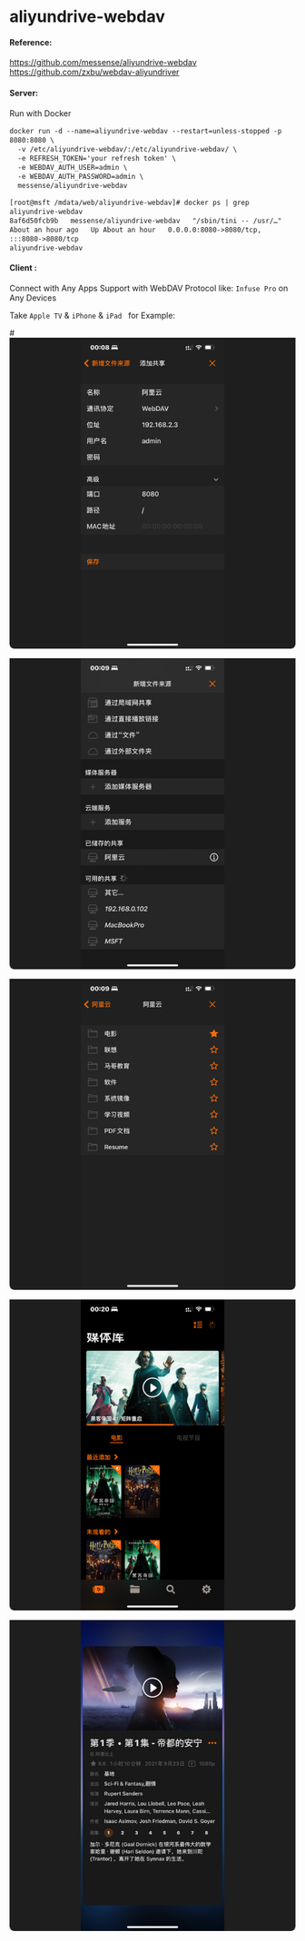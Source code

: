 # aliyundrive-webdav

#### Reference:

https://github.com/messense/aliyundrive-webdav
https://github.com/zxbu/webdav-aliyundriver
#### Server:

Run with Docker

```shell
docker run -d --name=aliyundrive-webdav --restart=unless-stopped -p 8080:8080 \
  -v /etc/aliyundrive-webdav/:/etc/aliyundrive-webdav/ \
  -e REFRESH_TOKEN='your refresh token' \
  -e WEBDAV_AUTH_USER=admin \
  -e WEBDAV_AUTH_PASSWORD=admin \
  messense/aliyundrive-webdav
```

```shell
[root@msft /mdata/web/aliyundrive-webdav]# docker ps | grep aliyundrive-webdav
8af6d50fcb9b   messense/aliyundrive-webdav   "/sbin/tini -- /usr/…"   About an hour ago   Up About an hour   0.0.0.0:8080->8080/tcp, :::8080->8080/tcp                                                                  aliyundrive-webdav
```

#### Client :

Connect with Any Apps Support with WebDAV Protocol like: `Infuse Pro` on Any Devices

Take `Apple TV` & `iPhone` & `iPad ` for Example:

#![image-20220116001813345](image-20220116001813345.png)

![image-20220116001903537](image-20220116001903537.png)

![image-20220116001934848](image-20220116001934848.png)

![image-20220116002111322](image-20220116002111322.png)

![image-20220116002130847](image-20220116002130847.png)
